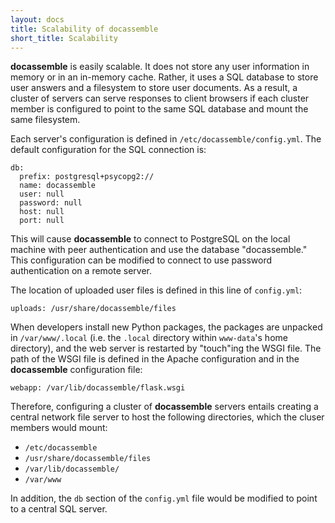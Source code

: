 ```yaml
---
layout: docs
title: Scalability of docassemble
short_title: Scalability
---
```


**docassemble** is easily scalable.  It does not store any user
information in memory or in an in-memory cache.  Rather, it uses a SQL
database to store user answers and a filesystem to store user
documents.  As a result, a cluster of servers can serve responses to
client browsers if each cluster member is configured to point to the
same SQL database and mount the same filesystem.

Each server's configuration is defined in `/etc/docassemble/config.yml`.
The default configuration for the SQL connection is:

	db:
	  prefix: postgresql+psycopg2://
	  name: docassemble
	  user: null
	  password: null
	  host: null
	  port: null

This will cause **docassemble** to connect to PostgreSQL on the local
machine with peer authentication and use the database "docassemble."
This configuration can be modified to connect to use password
authentication on a remote server.

The location of uploaded user files is defined in this line of
`config.yml`:

    uploads: /usr/share/docassemble/files

When developers install new Python packages, the packages are unpacked
in `/var/www/.local` (i.e. the `.local` directory within `www-data`'s
home directory), and the web server is restarted by "touch"ing the
WSGI file.  The path of the WSGI file is defined in the Apache
configuration and in the **docassemble** configuration file:

    webapp: /var/lib/docassemble/flask.wsgi

Therefore, configuring a cluster of **docassemble** servers entails
creating a central network file server to host the following
directories, which the cluser members would mount:

* `/etc/docassemble`
* `/usr/share/docassemble/files`
* `/var/lib/docassemble/`
* `/var/www`

In addition, the `db` section of the `config.yml` file would be
modified to point to a central SQL server.
